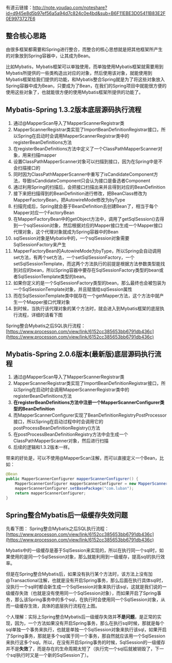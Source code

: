 有道云链接：http://note.youdao.com/noteshare?id=d945e8d5b97ef56a5a94d7c824c0e4bd&sub=B6F11EBE3D05411B83E2F0E9973727E6

## 整合核心思路


由很多框架都需要和Spring进行整合，而整合的核心思想就是把其他框架所产生的对象放到Spring容器中，让其成为Bean。
​

比如Mybatis，Mybatis框架可以单独使用，而单独使用Mybatis框架就需要用到Mybatis所提供的一些类构造出对应的对象，然后使用该对象，就能使用到Mybatis框架给我们提供的功能，和Mybatis整合Spring就是为了将这些对象放入Spring容器中成为Bean，只要成为了Bean，在我们的Spring项目中就能很方便的使用这些对象了，也就能很方便的使用Mybatis框架所提供的功能了。

## Mybatis-Spring 1.3.2版本底层源码执行流程


1. 通过@MapperScan导入了MapperScannerRegistrar类
1. MapperScannerRegistrar类实现了ImportBeanDefinitionRegistrar接口，所以Spring在启动时会调用MapperScannerRegistrar类中的registerBeanDefinitions方法
1. 在registerBeanDefinitions方法中定义了一个ClassPathMapperScanner对象，用来扫描mapper
1. 设置ClassPathMapperScanner对象可以扫描到接口，因为在Spring中是不会扫描接口的
1. 同时因为ClassPathMapperScanner中重写了isCandidateComponent方法，导致isCandidateComponent只会认为接口是备选者Component
1. 通过利用Spring的扫描后，会把接口扫描出来并且得到对应的BeanDefinition
1. 接下来把扫描得到的BeanDefinition进行修改，把BeanClass修改为MapperFactoryBean，把AutowireMode修改为byType
1. 扫描完成后，Spring就会基于BeanDefinition去创建Bean了，相当于每个Mapper对应一个FactoryBean
1. 在MapperFactoryBean中的getObject方法中，调用了getSqlSession()去得到一个sqlSession对象，然后根据对应的Mapper接口生成一个Mapper接口代理对象，这个代理对象就成为Spring容器中的Bean
1. sqlSession对象是Mybatis中的，一个sqlSession对象需要SqlSessionFactory来产生
1. MapperFactoryBean的AutowireMode为byType，所以Spring会自动调用set方法，有两个set方法，一个setSqlSessionFactory，一个setSqlSessionTemplate，而这两个方法执行的前提是根据方法参数类型能找到对应的bean，所以Spring容器中要存在SqlSessionFactory类型的bean或者SqlSessionTemplate类型的bean。
1. 如果你定义的是一个SqlSessionFactory类型的bean，那么最终也会被包装为一个SqlSessionTemplate对象，并且赋值给sqlSession属性
1. 而在SqlSessionTemplate类中就存在一个getMapper方法，这个方法中就产生一个Mapper接口代理对象
1. 到时候，当执行该代理对象的某个方法时，就会进入到Mybatis框架的底层执行流程，详细的请看下图



Spring整合Mybatis之后SQL执行流程：
[https://www.processon.com/view/link/6152cc385653bb6791db436c](https://www.processon.com/view/link/6152cc385653bb6791db436c)


## Mybatis-Spring  2.0.6版本(最新版)底层源码执行流程

1. 通过@MapperScan导入了MapperScannerRegistrar类
1. MapperScannerRegistrar类实现了ImportBeanDefinitionRegistrar接口，所以Spring在启动时会调用MapperScannerRegistrar类中的registerBeanDefinitions方法
1. **在registerBeanDefinitions方法中注册一个MapperScannerConfigurer类型的BeanDefinition**
1. 而MapperScannerConfigurer实现了BeanDefinitionRegistryPostProcessor接口，所以Spring在启动过程中时会调用它的postProcessBeanDefinitionRegistry()方法
1. 在postProcessBeanDefinitionRegistry方法中会生成一个ClassPathMapperScanner对象，然后进行扫描
1. 后续的逻辑和1.3.2版本一样。



带来的好处是，可以不使用@MapperScan注解，而可以直接定义一个Bean，比如：
```java
@Bean
public MapperScannerConfigurer mapperScannerConfigurer() {
	MapperScannerConfigurer mapperScannerConfigurer = new MapperScannerConfigurer();
	mapperScannerConfigurer.setBasePackage("com.luban");
	return mapperScannerConfigurer;
}
```


## Spring整合Mybatis后一级缓存失效问题


先看下图：
Spring整合Mybatis之后SQL执行流程：
[https://www.processon.com/view/link/6152cc385653bb6791db436c](https://www.processon.com/view/link/6152cc385653bb6791db436c)
​

Mybatis中的一级缓存是基于SqlSession来实现的，所以在执行同一个sql时，如果使用的是同一个SqlSession对象，那么就能利用到一级缓存，提高sql的执行效率。
​

但是在Spring整合Mybatis后，如果没有执行某个方法时，该方法上没有加@Transactional注解，也就是没有开启Spring事务，那么后面在执行具体sql时，没执行一个sql时都会新生成一个SqlSession对象来执行该sql，这就是我们说的一级缓存失效（也就是没有使用同一个SqlSession对象），而如果开启了Spring事务，那么该Spring事务中的多个sql，在执行时会使用同一个SqlSession对象，从而一级缓存生效，具体的底层执行流程在上图。
​

个人理解：实际上Spring整合Mybatis后一级缓存失效并**不是问题**，是正常的实现，因为，一个方法如果没有开启Spring事务，那么在执行sql时候，那就是每个sql单独一个事务来执行，也就是单独一个SqlSession对象来执行该sql，如果开启了Spring事务，那就是多个sql属于同一个事务，那自然就应该用一个SqlSession来执行这多个sql。所以，在没有开启Spring事务的时候，SqlSession的一级缓存并不是**失效**了，而是存在的生命周期太短了（执行完一个sql后就被销毁了，下一个sql执行时又是一个新的SqlSession了）。
​

